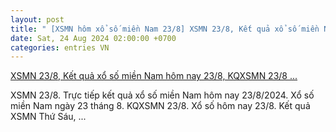 ```yaml
---
layout: post
title: " [XSMN hôm xổ số miền Nam 23/8] XSMN 23/8, Kết quả xổ số miền Nam hôm nay 23/8, KQXSMN 23/8 ..."
date: Sat, 24 Aug 2024 02:00:00 +0700
categories: entries VN
---
```

[XSMN 23/8, Kết quả xổ số miền Nam hôm nay 23/8, KQXSMN 23/8 ...](https://congthuong.vn/xsmn-238-ket-qua-xo-so-mien-nam-hom-nay-2382024-xo-so-mien-nam-ngay-23-thang-8truc-tiep-xsmn-238-340905.html)

XSMN 23/8. Trực tiếp kết quả xổ số miền Nam hôm nay 23/8/2024. Xổ số miền Nam ngày 23 tháng 8. KQXSMN 23/8. Xổ số hôm nay 23/8. Kết quả XSMN Thứ Sáu, ...

